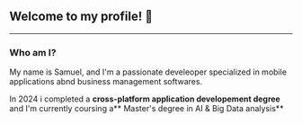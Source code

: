 ## Welcome to my profile! 👋
_________________________________
 ### Who am I?
 My name is Samuel, and I'm a passionate develeoper specialized in mobile applications abnd business management softwares.

 In 2024 i completed a **cross-platform application developement degree** and I'm currently coursing a** Master's degree in AI & Big Data analysis**
